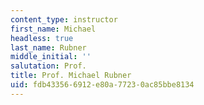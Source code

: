 ```yaml
---
content_type: instructor
first_name: Michael
headless: true
last_name: Rubner
middle_initial: ''
salutation: Prof.
title: Prof. Michael Rubner
uid: fdb43356-6912-e80a-7723-0ac85bbe8134
---
```

